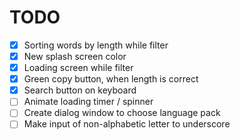 # TODO 

- [x] Sorting words by length while filter
- [x] New splash screen color
- [x] Loading screen while filter
- [x] Green copy button, when length is correct
- [x] Search button on keyboard
- [ ] Animate loading timer / spinner
- [ ] Create dialog window to choose language pack
- [ ] Make input of non-alphabetic letter to underscore